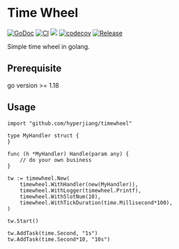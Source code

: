 # Time Wheel

[![GoDoc](https://pkg.go.dev/badge/github.com/hyperjiang/timewheel)](https://pkg.go.dev/github.com/hyperjiang/timewheel)
[![CI](https://github.com/hyperjiang/timewheel/actions/workflows/ci.yml/badge.svg?branch=main)](https://github.com/hyperjiang/timewheel/actions/workflows/ci.yml)
[![](https://goreportcard.com/badge/github.com/hyperjiang/timewheel)](https://goreportcard.com/report/github.com/hyperjiang/timewheel)
[![codecov](https://codecov.io/gh/hyperjiang/timewheel/branch/main/graph/badge.svg)](https://codecov.io/gh/hyperjiang/timewheel)
[![Release](https://img.shields.io/github/release/hyperjiang/timewheel.svg)](https://github.com/hyperjiang/timewheel/releases)

Simple time wheel in golang.

## Prerequisite

go version >= 1.18


## Usage

```
import "github.com/hyperjiang/timewheel"

type MyHandler struct {
}

func (h *MyHandler) Handle(param any) {
	// do your own business
}

tw := timewheel.New(
    timewheel.WithHandler(new(MyHandler)),
    timewheel.WithLogger(timewheel.Printf),
    timewheel.WithSlotNum(10),
    timewheel.WithTickDuration(time.Millisecond*100),
)

tw.Start()

tw.AddTask(time.Second, "1s")
tw.AddTask(time.Second*10, "10s")
```

